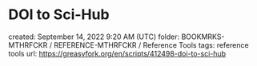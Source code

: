 # DOI to Sci-Hub

created: September 14, 2022 9:20 AM (UTC)
folder: BOOKMRKS-MTHRFCKR / REFERENCE-MTHRFCKR / Reference Tools
tags: reference tools
url: https://greasyfork.org/en/scripts/412498-doi-to-sci-hub